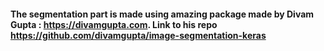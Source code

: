 #### The segmentation part is made using amazing package made by Divam Gupta : https://divamgupta.com. Link to his repo https://github.com/divamgupta/image-segmentation-keras
